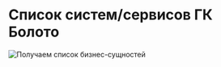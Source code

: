 # Список систем/сервисов ГК Болото

![Получаем список бизнес-сущностей](@document/systems_table_list)

